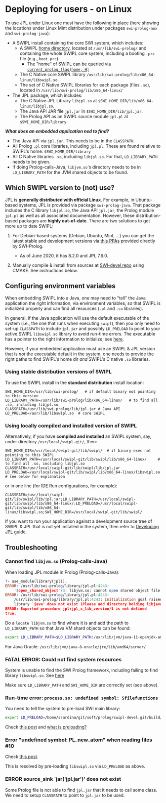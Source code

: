 # Deploying for users - on Linux

To use JPL under Linux one must have the following in place (here showing the locations under Linux Mint distribution under packages `swi-prolog-nox` and `swi-prolog-java`):

* A SWIPL install containing the core SWI system, which includes:
   * A SWIPL [home directory](https://www.swi-prolog.org/pldoc/man?section=findhome), located at `/usr/lib/swi-prolog/` and containing the whole SWIPL core system, including a booting `.prc` file (e.g., `boot.prc`).
       * The "home" of SWIPL can be queried via [`current_prolog_flag(home, H)`](https://www.swi-prolog.org/pldoc/man?predicate=current_prolog_flag/2)
   * The C Native core SWIPL library `/usr/lib/swi-prolog/lib/x86_64-linux/libswipl.so`.
   * The set of C Native SWIPL libraries for each package (files `.so`), located in `/usr/lib/swi-prolog/lib/x86_64-linux/`
* The JPL package, which includes:
   * The C Native JPL Library `libjpl.so` at `$SWI_HOME_DIR/lib/x86_64-linux/libjpl.so`.
   * The Java API JAR file `jpl.jar` in `$SWI_HOME_DIR/lib/jpl.jar`.
   * The Prolog API as an SWIPL source module `jpl.pl` at `$SWI_HOME_DIR/library`.
   
**_What does an embedded application ned to find?_**

* The Java API via `jpl.jar`. This needs to be in the `CLASSPATH`.
* All Prolog `.pl` core libraries, including `jpl.pl`. These are found relative to SWIPL's home: `$SWI_HOME_DIR/library`
* All C Native libraries `.so`, including `libjpl.so`. For that, `LD_LIBRARY_PATH` needs to be given.
* If doing Prolog-calls-Java, `libjvm.so`'s directory needs to be in `LD_LIBRARY_PATH` for the JVM shared objects to be found.

 
## Which SWIPL version to (not) use?
  
JPL is **generally distributed with official Linux**. For example, in Ubuntu-based systems, JPL is provided via package `swi-prolog-java`. That package includes the C library `libjpl.so`, the Java API `jpl.jar`, the Prolog module `jpl.pl` as well as all associated documentation. However, these distribution-based packages are **highly out-of-date**. There are two solutions to get more up to date SWIPL:

1. For Debian-based systems (Debian, Ubuntu, Mint, ...) you can get the latest stable and development versions via [this PPAs](http://www.swi-prolog.org/build/PPA.txt) provided directly by SWI-Prolog.
    * As of June 2020, it has 8.2.0 and JPL 7.6.0.

2. Manually compile & install from sources at [SWI-devel repo](https://github.com/SWI-Prolog/swipl-devel) using CMAKE. See instructions below.

   
## Configuring environment variables

When embedding SWIPL into a Java, one may need to "tell" the Java application the right information, via environment variables, so that SWIPL is initialized properly and can find all resources (`.pl` and `.so` libraries).

In general, if the Java application will use the default executable of the system (i.e., the one that runs when executing `swipl`), then you only need to set-up `CLASSPATH` to include `jpl.jar` and possibly `LD_PRELOAD` to point to your active SWIPL `libswipl.so` library to avoid run-time errors. The executable has a pointer to the right information to initialize; see [here](https://www.swi-prolog.org/FAQ/FindResources.html).

However, if your embedded application must use an SWIPL & JPL version that is _not_ the executable default in the system, one needs to provide the right paths to find SWIPL's home dir _and_ SWIPL's C native `.so` libraries.

### Using stable distribution versions of SWIPL

To use the SWIPL install in the **standard distribution** install location:

```shell script
SWI_HOME_DIR=/usr/lib/swi-prolog/   # if default binary not pointing to this version
LD_LIBRARY_PATH=/usr/lib/swi-prolog/lib/x86_64-linux/   # to find all .so, including libjpl.so
CLASSPATH=/usr/lib/swi-prolog/lib/jpl.jar # Java API
LD_PRELOAD=/usr/lib/libswipl.so  # core SWIPL
```

### Using locally compiled and installed version of SWIPL

Alternatively, if you have **compiled and installed** an SWIPL system, say, under directory `/usr/local/swipl-git/`, then:

```shell script
SWI_HOME_DIR=/usr/local/swipl-git/lib/swipl/  # if binary exec not pointing to this SWIPL
LD_LIBRARY_PATH=/usr/local/swipl-git/lib/swipl/lib/x86_64-linux/     # to find all .so, including libjpl.so
CLASSPATH=/usr/local/swipl-git/lib/swipl/lib/jpl.jar
LD_PRELOAD=/usr/local/swipl-git/lib/swipl/lib/x86_64-linux/libswipl.so  # see below for explanation
```

or in one line (for IDE Run configurations, for example):

```shell script
CLASSPATH=/usr/local/swipl-git/lib/swipl/lib/jpl.jar;LD_LIBRARY_PATH=/usr/local/swipl-git/lib/swipl/lib/x86_64-linux/;LD_PRELOAD=/usr/local/swipl-git/lib/swipl/lib/x86_64-linux/libswipl.so;SWI_HOME_DIR=/usr/local/swipl-git/lib/swipl/
```

If you want to run your application against a development source tree of SWIPL & JPL that is not yet installed in the system, then refer to [Developing JPL](TutorialDeveloping.md) guide.



## Troubleshooting

### Cannot find `libjvm.so` (Prolog-calls-Java)

When loading JPL module in Prolog (Prolog-calls-Java):

```prolog
?- use_module(library(jpl)).
ERROR: /usr/lib/swi-prolog/library/jpl.pl:4243:
	'$open_shared_object'/3: libjvm.so: cannot open shared object file: No such file or directory
ERROR: /usr/lib/swi-prolog/library/jpl.pl:4243:
	/usr/lib/swi-prolog/library/jpl.pl:4243: Initialization goal raised exception:
	library `java' does not exist (Please add directory holding libjava.so to $LD_LIBRARY_PATH)
ERROR: Exported procedure jpl:jpl_c_lib_version/1 is not defined
true.
```

Do a `locate libjvm.so` to find where it is and add the path to `LD_LIBRARY_PATH` so that Java VM shard objects can be found:

```bash
export LD_LIBRARY_PATH=$LD_LIBRARY_PATH:/usr/lib/jvm/java-11-openjdk-amd64/lib/server/libjvm.so
```

For Java Oracle: `/usr/lib/jvm/java-8-oracle/jre/lib/amd64/server/`

### FATAL ERROR: Could not find system resources

System is unable to find the SWI Prolog framework, including failing to find library `libswipl.so`. See [here](https://www.swi-prolog.org/FAQ/FindResources.html)

Make sure `LD_LIBRARY_PATH` and `SWI_HOME_DIR` are correctly set (see above).


### Run-time error: `process.so: undefined symbol: Sfilefunctions`

You need to tell the system to pre-load SWI main library:

```bash
export LD_PRELOAD=/home/ssardina/git/soft/prolog/swipl-devel.git/build/src/libswipl.so
```

Check [this post](https://answers.ros.org/question/132411/unable-to-load-existing-owl-in-semantic-map-editor/) and [what is preloading?](https://blog.cryptomilk.org/2014/07/21/what-is-preloading/)


### Error "undefined symbol: PL_new_atom" when reading files #10

Check [this post](https://github.com/yuce/pyswip/issues/10).

This is resolved by pre-loading `libswipl.so` via `LD_PRELOAD` as above.

### ERROR source_sink `jar('jpl.jar')' does not exist

Some Prolog file is not able to find `jpl.jar` that it needs to call some class. We need to setup `CLASSPATH` to point to `jpl.jar` to be used.